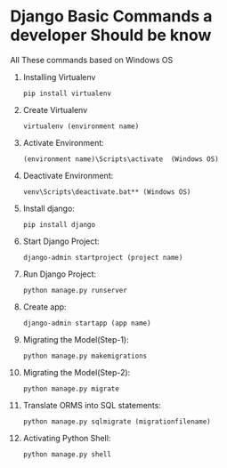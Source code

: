 # Django Basic Commands a developer Should be know
All These commands based on Windows OS

1. Installing Virtualenv 
    
    ```
    pip install virtualenv
    ```
    
2. Create Virtualenv
    ```
    virtualenv (environment name)
    ```
    
3. Activate Environment:
    ```
    (environment name)\Scripts\activate  (Windows OS)
    ```

4. Deactivate Environment:
    ```
    venv\Scripts\deactivate.bat** (Windows OS)
    ```

5. Install django:
    ```
    pip install django
    ```

6. Start Django Project:
    ```
    django-admin startproject (project name)
    
    ```
7. Run Django Project:
    ```
    python manage.py runserver
    
    ```

8. Create app:
    ```
    django-admin startapp (app name)
    
    ```

9. Migrating the Model(Step-1):
    ```
    python manage.py makemigrations
    ```

10. Migrating the Model(Step-2):
    ```
    python manage.py migrate
    ```

11. Translate  ORMS into SQL statements:
    ```
    python manage.py sqlmigrate (migrationfilename)
    ```
12. Activating Python Shell:
    ```
    python manage.py shell
    ```
